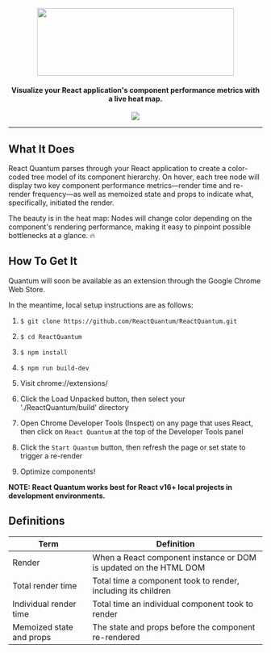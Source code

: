 <p align="center">
  <img width="390" height="134" src="https://user-images.githubusercontent.com/35183001/51876992-720b6180-2338-11e9-9d85-faa80c1e4572.png">
</p>
<h4 align="center">Visualize your React application's component performance metrics with a live heat map.</h4>
<p align="center">
<img src="https://img.shields.io/badge/release-beta-yellow.svg">
 <p>

___

<h2>What It Does</h2>
<p>React Quantum parses through your React application to create a color-coded tree model of its component hierarchy. On hover, each tree node will display two key component performance metrics&mdash;render time and re-render frequency&mdash;as well as memoized state and props to indicate what, specifically, initiated the render. 

The beauty is in the heat map: Nodes will change color depending on the component's rendering performance, making it easy to pinpoint possible bottlenecks at a glance. :fire:</p>

<h2>How To Get It</h2>
<p>Quantum will soon be available as an extension through the Google Chrome Web Store.<br>
  
In the meantime, local setup instructions are as follows:</p>

1. `$ git clone https://github.com/ReactQuantum/ReactQuantum.git`

2. `$ cd ReactQuantum`

3. `$ npm install`

4. `$ npm run build-dev`

5. Visit chrome://extensions/

6. Click the Load Unpacked button, then select your './ReactQuantum/build' directory

7. Open Chrome Developer Tools (Inspect) on any page that uses React, then click on `React Quantum` at the top of the Developer Tools panel

8. Click the `Start Quantum` button, then refresh the page or set state to trigger a re-render

9. Optimize components!

**NOTE: React Quantum works best for React v16+ local projects in development environments.**

<h2>Definitions</h2>

| Term | Definition |
| --- | --- |
| Render | When a React component instance or DOM is updated on the HTML DOM |
| Total render time | Total time a component took to render, including its children |
| Individual render time | Total time an individual component took to render |
| Memoized state and props | The state and props before the component re-rendered |

